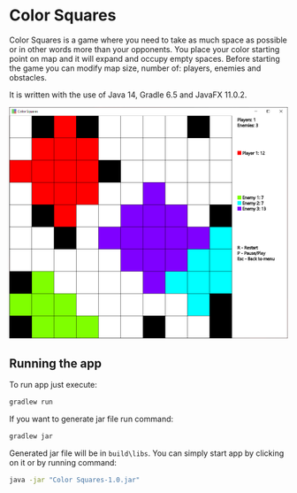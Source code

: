 # Color Squares

Color Squares is a game where you need to take as much space as possible or in other words more than your opponents. You place your color starting point on map and it will expand and occupy empty spaces. Before starting the game you can modify map size, number of: players, enemies and obstacles.

It is written with the use of Java 14, Gradle 6.5 and JavaFX 11.0.2.

![program screen](./program.png)

## Running the app

To run app just execute:
```bash
gradlew run
```

If you want to generate jar file run command:
```bash
gradlew jar
```
Generated jar file will be in `build\libs`. You can simply start app by clicking on it or by running command:
```bash
java -jar "Color Squares-1.0.jar"
```